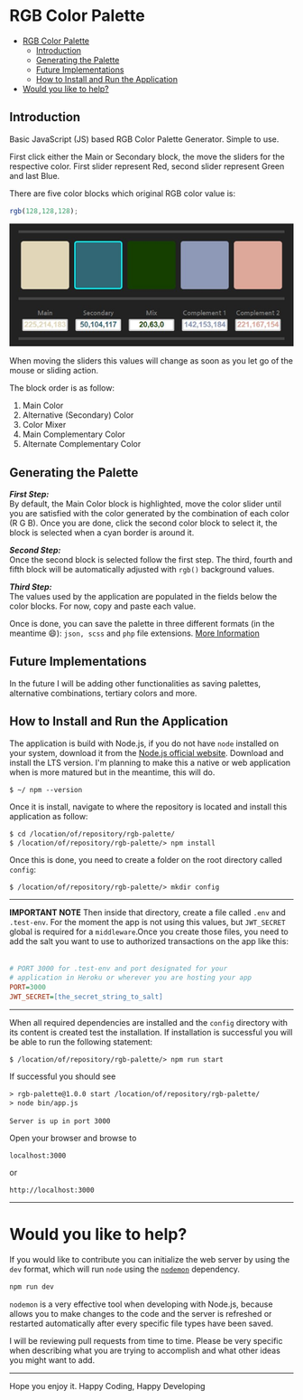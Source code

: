 # RGB Color Palette

- [RGB Color Palette](#rgb-color-palette)
  - [Introduction](#introduction)
  - [Generating the Palette](#generating-the-palette)
  - [Future Implementations](#future-implementations)
  - [How to Install and Run the Application](#how-to-install-and-run-the-application)
- [Would you like to help?](#would-you-like-to-help)

## Introduction

Basic JavaScript (JS) based RGB Color Palette Generator. Simple to use.

First click either the Main or Secondary block, the move the sliders for the respective color. First slider represent Red, second slider represent Green and last Blue.

There are five color blocks which original RGB color value is:

```js
rgb(128,128,128);
```

![Color Blocks](./public/assets/img/color-tags.jpg)

When moving the sliders this values will change as soon as you let go of the mouse or sliding action.

The block order is as follow:

1. Main Color
2. Alternative (Secondary) Color
3. Color Mixer
4. Main Complementary Color
5. Alternate Complementary Color

## Generating the Palette

*__First Step:__*<br>By default, the Main Color block is highlighted, move the color slider until you are satisfied with the color generated by the combination of each color (R G B). Once you are done, click the second color block to select it, the block is selected when a cyan border is around it.

*__Second Step:__*<br>Once the second block is selected follow the first step. The third, fourth and fifth block will be automatically adjusted with `rgb()` background values.

*__Third Step:__*<br>The values used by the application are populated in the fields below the color blocks. For now, copy and paste each value.

Once is done, you can save the palette in three different formats (in the meantime :smile:): `json, scss` and `php` file extensions. [More Information](Saving.md)

## Future Implementations

In the future I will be adding other functionalities as saving palettes, alternative combinations, tertiary colors and more.

## How to Install and Run the Application

The application is build with Node.js, if you do not have `node` installed on your system, download it from the [Node.js official website](https://nodejs.org/). Download and install the LTS version. I'm planning to make this a native or web application when is more matured but in the meantime, this will do.

```console
$ ~/ npm --version
```

Once it is install, navigate to where the repository is located and install this application as follow:

```console
$ cd /location/of/repository/rgb-palette/
$ /location/of/repository/rgb-palette/> npm install
```

Once this is done, you need to create a folder on the root directory called `config`:

```console
$ /location/of/repository/rgb-palette/> mkdir config
```

___

**IMPORTANT NOTE** Then inside that directory, create a file called `.env` and `.test-env`. For the moment the app is not using this values, but `JWT_SECRET` global is required for a `middleware`.Once you create those files, you need to add the salt you want to use to authorized transactions on the app like this:

```ini

# PORT 3000 for .test-env and port designated for your
# application in Heroku or wherever you are hosting your app
PORT=3000 
JWT_SECRET=[the_secret_string_to_salt]

```
___

When all required dependencies are installed and the `config` directory with its content is created test the installation. If installation is successful you will be able to run the following statement:

```console
$ /location/of/repository/rgb-palette/> npm run start
```

If successful you should see

```console
> rgb-palette@1.0.0 start /location/of/repository/rgb-palette/
> node bin/app.js

Server is up in port 3000
```

Open your browser and browse to

```console
localhost:3000
```
or

```console
http://localhost:3000
```
___

# Would you like to help?

If you would like to contribute you can initialize the web server by using the `dev` format, which will run `node` using the [`nodemon`](https://www.npmjs.com/package/nodemon) dependency.
```s
npm run dev
```
`nodemon` is a very effective tool when developing with Node.js, because allows you to make changes to the code and the server is refreshed or restarted automatically after every specific file types have been saved.

I will be reviewing pull requests from time to time. Please be very specific when describing what you are trying to accomplish and what other ideas you might want to add.

---

Hope you enjoy it. Happy Coding, Happy Developing